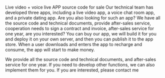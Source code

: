 Live video + voice live APP source code for sale
Our technical team has developed three apps, including a live video app, a voice chat room app, and a private dating app. Are you also looking for such an app?
We have all the source code and technical documents, provide after-sales service, cooperation needs to sign a contract and invoice, after-sales service for one year, are you interested?
You can buy our app, we will build it for you and deploy it on your own server, and then you can publish it to the app store. When a user downloads and enters the app to recharge and consume, the app will start to make money.

We provide all the source code and technical documents, and after-sales service for one year. If you need to develop other functions, we can also implement them for you. If you are interested, please contact me
